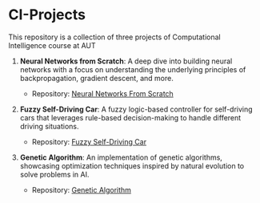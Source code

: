 # CI-Projects
This repository is a collection of three projects of Computational Intelligence course at AUT

1. **Neural Networks from Scratch**: A deep dive into building neural networks with a focus on understanding the underlying principles of backpropagation, gradient descent, and more.
   - Repository: [Neural Networks From Scratch](https://github.com/ArianQazvini/ArtificialNeuralNetworks-ComputationalIntelligence-AUT)

2. **Fuzzy Self-Driving Car**: A fuzzy logic-based controller for self-driving cars that leverages rule-based decision-making to handle different driving situations.
   - Repository: [Fuzzy Self-Driving Car](https://github.com/ArianQazvini/Fuzzy-SelfDriving-Car)

3. **Genetic Algorithm**: An implementation of genetic algorithms, showcasing optimization techniques inspired by natural evolution to solve problems in AI.
   - Repository: [Genetic Algorithm](https://github.com/ArianQazvini/Genetic-Algorithm)



